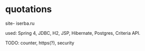 # quotations

site- iserba.ru

used: Spring 4, JDBC, H2, JSP, Hibernate, Postgres, Criteria API.

TODO: counter, https(?), security

